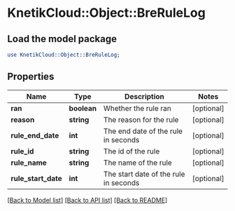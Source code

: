 # KnetikCloud::Object::BreRuleLog

## Load the model package
```perl
use KnetikCloud::Object::BreRuleLog;
```

## Properties
Name | Type | Description | Notes
------------ | ------------- | ------------- | -------------
**ran** | **boolean** | Whether the rule ran | [optional] 
**reason** | **string** | The reason for the rule | [optional] 
**rule_end_date** | **int** | The end date of the rule in seconds | [optional] 
**rule_id** | **string** | The id of the rule | [optional] 
**rule_name** | **string** | The name of the rule | [optional] 
**rule_start_date** | **int** | The start date of the rule in seconds | [optional] 

[[Back to Model list]](../README.md#documentation-for-models) [[Back to API list]](../README.md#documentation-for-api-endpoints) [[Back to README]](../README.md)


